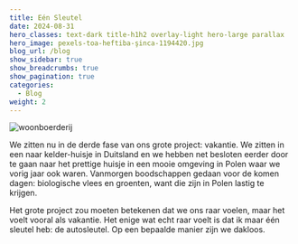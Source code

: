 ```yaml
---
title: Eén Sleutel
date: 2024-08-31
hero_classes: text-dark title-h1h2 overlay-light hero-large parallax
hero_image: pexels-toa-heftiba-şinca-1194420.jpg
blog_url: /blog
show_sidebar: true
show_breadcrumbs: true
show_pagination: true
categories:
  - Blog
weight: 2
---
```

![woonboerderij](/blog/images/1728821487796.jpg#floatright#fr3)

We zitten nu in de derde fase van ons grote project: vakantie. We zitten in een naar kelder-huisje in Duitsland en we hebben net besloten eerder door te gaan naar het prettige huisje in een mooie omgeving in Polen waar we vorig jaar ook waren. Vanmorgen boodschappen gedaan voor de komen dagen: biologische vlees en groenten, want die zijn in Polen lastig te krijgen.

Het grote project zou moeten betekenen dat we ons raar voelen, maar het voelt vooral als vakantie. Het enige wat echt raar voelt is dat ik maar één sleutel heb: de autosleutel. Op een bepaalde manier zijn we dakloos.
